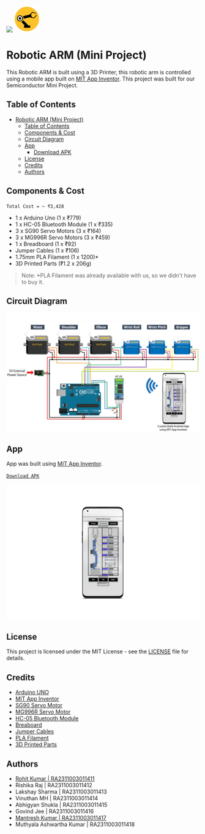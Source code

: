 <img src="https://1.bp.blogspot.com/-N-XwxleEyOo/WYQEtqUZGnI/AAAAAAAAwRI/Klh5vIblR_EzyXjHsm1zh5WP3hWZMaciACLcBGAs/s1600/SRM%2BLogo.png" height=70> <img src="./images/logo.png" height=70>

# Robotic ARM (Mini Project)

This Robotic ARM is built using a 3D Printer, this robotic arm is controlled using a mobile app built on [MIT App Inventor](http://ai2.appinventor.mit.edu/).
This project was built for our Semiconductor Mini Project.

## Table of Contents

- [Robotic ARM (Mini Project)](#robotic-arm-mini-project)
  - [Table of Contents](#table-of-contents)
  - [Components & Cost](#components--cost)
  - [Circuit Diagram](#circuit-diagram)
  - [App](#app)
    - [Download APK](https://github.com/rohitkumar101-afk/robotic-arm-mini-project-sem-1/blob/main/build/Robotic_Arm_Controller.apk)  
  - [License](#license)
  - [Credits](#credits)
  - [Authors](#authors)

## Components & Cost

`Total Cost = ~ ₹3,428`

- 1 x Arduino Uno (1 x ₹779)
- 1 x HC-05 Bluetooth Module (1 x ₹335)
- 3 x SG90 Servo Motors (3 x ₹164)
- 3 x MG996R Servo Motors (3 x ₹459)
- 1 x Breadboard (1 x ₹92)
- Jumper Cables (1 x ₹106)
- 1.75mm PLA Filament (1 x 1200)*
- 3D Printed Parts (₹1.2 x 206g)

> Note: *PLA Filament was already available with us, so we didn't have to buy it.

## Circuit Diagram

<kbd>![Circuit Diagram](./images/image.jpeg)</kbd>

## App

App was built using [MIT App Inventor](http://ai2.appinventor.mit.edu/).

[`Download APK`](https://github.com/mantreshkhurana/robotic-arm-mini-project-sem-1/releases/download/1.0.0/Robotic_ARM_Controller.apk)

![App](./images/app.png)

## License

This project is licensed under the MIT License - see the [LICENSE](LICENSE) file for details.

## Credits

- [Arduino UNO](https://www.amazon.in/gp/product/B0BRQRMN2W/ref=ppx_yo_dt_b_asin_title_o06_s00?ie=UTF8&psc=1)
- [MIT App Inventor](http://ai2.appinventor.mit.edu/)
- [SG90 Servo Motor](https://www.amazon.in/gp/product/B07LD9K52Y/ref=ppx_yo_dt_b_asin_title_o05_s01?ie=UTF8&psc=1)
- [MG996R Servo Motor](https://www.amazon.in/gp/product/B08THD5DVS/ref=ppx_yo_dt_b_asin_title_o05_s00?ie=UTF8&psc=1)
- [HC-05 Bluetooth Module](https://www.amazon.in/gp/product/B087C39X6D/ref=ppx_yo_dt_b_asin_title_o07_s00?ie=UTF8&psc=1)
- [Breaboard](https://www.amazon.in/gp/product/B00MC1CCZQ/ref=ppx_yo_dt_b_asin_title_o08_s00?ie=UTF8&psc=1)
- [Jumper Cables](https://www.amazon.in/gp/product/B074JB6SX8/ref=ppx_yo_dt_b_asin_title_o08_s00?ie=UTF8&psc=1)
- [PLA Filament](https://robu.in/product/esun-pla-1-75mm-3d-printing-filament-1kg-silver/)
- [3D Printed Parts](https://howtomechatronics.com/tutorials/arduino/diy-arduino-robot-arm-with-smartphone-control/)

## Authors

- [Rohit Kumar | RA2311003011411](https://github.com/rohitkumar101-afk)
- Rishika Raj | RA2311003011412
- Lakshay Sharma | RA2311003011413
- Vinuthan MH | RA2311003011414
- Abhigyan Shukla | RA2311003011415
- Govind Jee | RA2311003011416
- [Mantresh Kumar | RA2311003011417](https://github.com/mantreshkhurana)
- Muthyala Ashwartha Kumar | RA2311003011418
